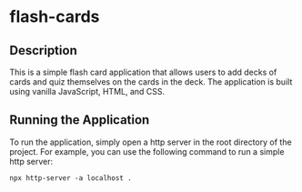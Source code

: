 # flash-cards

## Description

This is a simple flash card application that allows users to add decks of cards and quiz themselves on the cards in the deck. The application is built using vanilla JavaScript, HTML, and CSS.

## Running the Application

To run the application, simply open a http server in the root directory of the project. For example, you can use the following command to run a simple http server:

```
npx http-server -a localhost .
```
